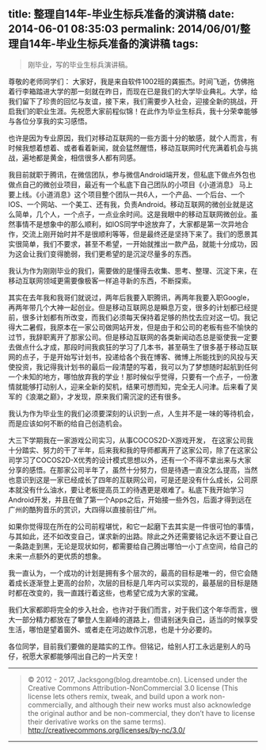 title: 整理自14年-毕业生标兵准备的演讲稿
date: 2014-06-01 08:35:03
permalink: 2014/06/01/整理自14年-毕业生标兵准备的演讲稿
tags:
---
> 刚毕业，写的毕业生标兵演讲稿。

<!--more-->

尊敬的老师同学们：
大家好，我是来自软件1002班的龚振杰。时间飞逝，仿佛拖着行李箱踏进大学的那一刻就在昨日，而现在已是我们的大学毕业典礼。大学，给我们留下了珍贵的回忆与友谊，接下来，我们需要步入社会，迎接全新的挑战，开启我们的职业生涯。先祝愿大家前程似锦！在此作为毕业生标兵，我十分荣幸能够与各位分享我的实习感悟。

也许是因为专业原因，我们对移动互联网的一些方面十分的敏感，就个人而言，有时候我想着想着、或者看着新闻，就会猛然醒悟，移动互联网时代充满着机会与挑战，遍地都是黄金，相信很多人都有同感。


我目前就职于腾讯，在微信团队，参与微信Android端开发，但私底下做点外包也做点自己的微创业项目，最近有一个私底下自己团队的小项目《小道消息》 马上要上线。《小道消息》这个项目整个团队一共6人，一个产品、一个后台、一个IOS、一个网站、一个美工、还有我，负责Android。移动互联网的微创业就是这么简单，几个人，一个点子，一点业余时间。这是我眼中的移动互联网微创业。虽然事情不是想象中的那么顺利，如IOS同学中途放弃了，大家都是第一次异地合作，交流上刚开始时并不是很顺利等等，但是最终还是坚持下来了。我们的愿景其实很简单，我们不要求，甚至不希望，一开始就推出一款产品，就能十分成功，因为这会让我们变得脆弱，我们更希望的是沉淀尽量多的东西。

我认为作为刚刚毕业的我们，需要做的是懂得去收集、思考、整理、沉淀下来，在移动互联网领域更需要像极客一样追寻新的东西，不断探索。

其实在去年我和我哥们就说过，两年后我要入职腾讯，再两年我要入职Google，再两年带几个大神一起创业。但是移动互联网总是瞬息万变，很多的计划都已经提前，很多计划都有所改变，而我们必须每天保持着足够的热忱去应对这一切。我记得大二暑假，我原本在一家公司做网站开发，但是由于和公司的老板有些不愉快的过节，我辞职离开了那家公司。但是移动互联网的各类新闻动态总是驱使我一定要去做点什么才成，那段时间我疯狂的学习了几本书，甚至萌生了很多基于移动互联网的点子，于是开始写计划书，投递给各个我在博客、微博上所能找到的风投与天使投资，我记得我计划书的最后一段清楚的写着，我可以为了梦想随时起航到任何一个未知的地方，哪怕放弃我的学业！那时候似乎觉得，只要有一个点子，一份激情就能够打动别人，迎来全新的契机，结果可想而知，完全无人问津。后来看了吴军的《浪潮之巅》，才发现，原来我们需沉淀的还有很多。

我认为作为毕业生的我们必须要深刻的认识到一点，人生并不是一味的等待机会，而是应该如何不断的给自己创造机会。

大三下学期我在一家游戏公司实习，从事COCOS2D-X游戏开发， 在这家公司我十分踏实、努力的干了半年，后来我和我的导师都离开了这家公司，除了在这家公司学习了COCOS2D-X优秀的设计模式思想以外，还有一个不得不拿出来与大家分享的感悟。在那家公司半年了，虽然十分努力，但是待遇一直没怎么提高，当然也意识到这是一家已经成长了四年的互联网公司，可是还是没有什么成长，公司原本就没有什么油水，要让老板提高员工的待遇更是艰难了。私底下我开始学习Android开发，并且在做了第一个Apps之后，开始接一些外包，后面才得到远在广州的酷狗音乐的赏识，大四得以直接前往广州。

如果你觉得现在所在的公司前程堪忧，和它一起磨下去其实是一件很可怕的事情，与其如此，还不如改变自己，谋求新的出路。除此之外还需要铭记永远不要让自己一条路走到黑，无论是现状如何，都需要给自己腾出哪怕一小丁点空间，给自己的未来一点额外的更优质的想象。

我一直认为，一个成功的计划是拥有多个层次的，最高的目标是唯一的，但它会随着成长逐渐登上更高的台阶，次层的目标是几年内可以实现的，最基层的目标是随时都在改变的，我一直践行着这些，也希望它成为大家的宝藏。

我们大家都即将完全的步入社会，也许对于我们而言，对于我们这个年华而言，很大一部分精力都放在了攀登人生巅峰的道路上，但请别迷失自己，适当的时候享受生活，哪怕是望着窗外、或者走在河边故作沉思，也是十分必要的。

各位同学，目前我们要做的是踏实的工作。但铭记，给别人打工永远是别人的马仔，祝愿大家都能够闯出自己的一片天空！

---

> © 2012 - 2017, Jacksgong(blog.dreamtobe.cn). Licensed under the Creative Commons Attribution-NonCommercial 3.0 license (This license lets others remix, tweak, and build upon a work non-commercially, and although their new works must also acknowledge the original author and be non-commercial, they don’t have to license their derivative works on the same terms). http://creativecommons.org/licenses/by-nc/3.0/

---
